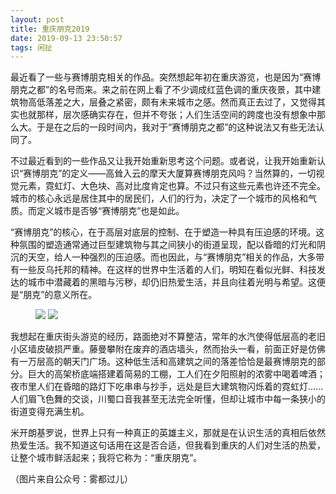 ```yaml
---
layout: post
title: 重庆朋克2019
date: 2019-09-13 23:50:57
tags: 闲扯
---
```

最近看了一些与赛博朋克相关的作品。突然想起年初在重庆游览，也是因为“赛博朋克之都”的名号而来。来之前在网上看了不少调成红蓝色调的重庆夜景，其中建筑物高低落差之大，层叠之紧密，颇有未来城市之感。然而真正去过了，又觉得其实也就那样，层次感确实存在，但并不夸张；人们生活空间的跨度也没有想象中那么大。于是在之后的一段时间内，我对于“赛博朋克之都”的这种说法又有些无法认同了。
<!-- more -->

不过最近看到的一些作品又让我开始重新思考这个问题。或者说，让我开始重新认识“赛博朋克”的定义——高耸入云的摩天大厦算赛博朋克风吗？当然算的，一切视觉元素，霓虹灯、大色块、高对比度肯定也算。不过只有这些元素也许还不完全。城市的核心永远是居住其中的居民们，人们的行为，决定了一个城市的风格和气质。而定义城市是否够“赛博朋克”也是如此。

“赛博朋克”的核心，在于高层对底层的控制、在于塑造一种具有压迫感的环境。这种氛围的塑造通常通过巨型建筑物与其之间狭小的街道呈现，配以昏暗的灯光和阴沉的天空，给人一种强烈的压迫感。而也因此，与“赛博朋克”相关的作品，大多带有一些反乌托邦的精神。在这样的世界中生活着的人们，明知在看似光鲜、科技发达的城市中潜藏着的黑暗与污秽，却仍旧热爱生活，并且向往着光明与希望。这便是“朋克”的意义所在。

<figure>
<img src="https://atlasre.github.io/images/chongqing-1.jpg" />
<img src="https://atlasre.github.io/images/chongqing-2.jpg" />
</figure>

我想起在重庆街头游览的经历，路面绝对不算整洁，常年的水汽使得低层高的老旧小区墙皮破损严重。藤曼攀附在废弃的酒店墙头，然而抬头一看，前面正好是仿佛有一万层高的朝天门广场。这种低生活和高建筑之间的落差恰恰是最赛博朋克的部分。巨大的高架桥底端搭建着简易的工棚，工人们在夕阳照射的浓雾中喝着啤酒；夜市里人们在昏暗的路灯下吃串串与抄手，远处是巨大建筑物闪烁着的霓虹灯……人们眉飞色舞的交谈，川蜀口音我甚至无法完全听懂，但却让城市中每一条狭小的街道变得充满生机。

米开朗基罗说，世界上只有一种真正的英雄主义，那就是在认识生活的真相后依然热爱生活。我不知道这句话用在这是否合适，但我看到重庆的人们对生活的热爱，让整个城市鲜活起来；我将它称为：“重庆朋克”。


（图片来自公众号：雾都过儿）